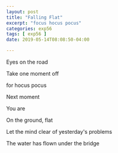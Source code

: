 ```yaml
---
layout: post
title: "Falling Flat"
excerpt: "focus hocus pocus"
categories: exp56
tags: [ exp56 ]
date: 2019-05-14T08:08:50-04:00

---
```



Eyes on the road

Take one moment off

for hocus pocus

Next moment

You are

On the ground, flat

Let the mind clear of yesterday's problems

The water has flown under the bridge 
